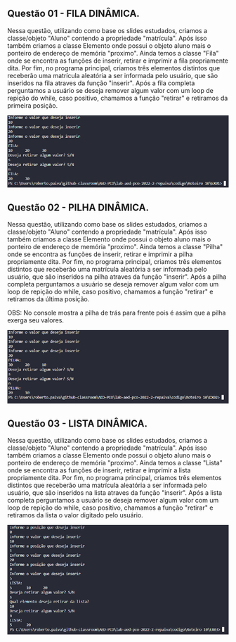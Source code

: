 ## Questão 01 - FILA DINÂMICA.

 Nessa questão, utilizando como base os slides estudados, criamos a classe/objeto "Aluno" contendo a propriedade "matrícula". Após isso também criamos a classe Elemento onde possui o objeto aluno mais o ponteiro de endereço de memória "proximo". Ainda temos a classe "Fila" onde se encontra as funções de inserir, retirar e imprimir a fila propriamente dita. Por fim, no programa principal, criamos três elementos distintos que receberão uma matrícula aleatória a ser informada pelo usuário, que são inseridos na fila atraves da função "inserir". Após a fila completa perguntamos a usuário se deseja remover algum valor com um loop de repição do while, caso positivo, chamamos a função "retirar" e retiramos da primeira posição.

![Print EX 01](img/EX01.png)

## Questão 02 - PILHA DINÂMICA.

 Nessa questão, utilizando como base os slides estudados, criamos a classe/objeto "Aluno" contendo a propriedade "matrícula". Após isso também criamos a classe Elemento onde possui o objeto aluno mais o ponteiro de endereço de memória "proximo". Ainda temos a classe "Pilha" onde se encontra as funções de inserir, retirar e imprimir a pilha propriamente dita. Por fim, no programa principal, criamos três elementos distintos que receberão uma matrícula aleatória a ser informada pelo usuário, que são inseridos na pilha atraves da função "inserir". Após a pilha completa perguntamos a usuário se deseja remover algum valor com um loop de repição do while, caso positivo, chamamos a função "retirar" e retiramos da última posição.

 OBS: No console mostra a pilha de trás para frente pois é assim que a pilha exerga seu valores.

![Print EX 02](img/EX02.png)

## Questão 03 - LISTA DINÂMICA.

 Nessa questão, utilizando como base os slides estudados, criamos a classe/objeto "Aluno" contendo a propriedade "matrícula". Após isso também criamos a classe Elemento onde possui o objeto aluno mais o ponteiro de endereço de memória "proximo". Ainda temos a classe "Lista" onde se encontra as funções de inserir, retirar e imprimir a lista propriamente dita. Por fim, no programa principal, criamos três elementos distintos que receberão uma matrícula aleatória a ser informada pelo usuário, que são inseridos na lista atraves da função "inserir". Após a lista completa perguntamos a usuário se deseja remover algum valor com um loop de repição do while, caso positivo, chamamos a função "retirar" e retiramos da lista o valor digitado pelo usuário.

![Print EX 02](img/EX03.png)